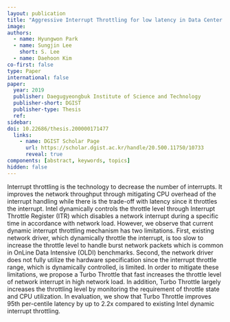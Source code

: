 ```yaml
---
layout: publication
title: "Aggressive Interrupt Throttling for low latency in Data Center Servers"
image: 
authors:
  - name: Hyungwon Park
  - name: Sungjin Lee
    short: S. Lee
  - name: Daehoon Kim
co-first: false
type: Paper
international: false
paper: 
  year: 2019
  publisher: Daegugyeongbuk Institute of Science and Technology
  publisher-short: DGIST
  publisher-type: Thesis
  ref:
sidebar:
doi: 10.22686/thesis.200000171477
  links:
    - name: DGIST Scholar Page
      url: https://scholar.dgist.ac.kr/handle/20.500.11750/10733
      reveal: true
components: [abstract, keywords, topics]
hidden: false
---
```


Interrupt throttling is the technology to decrease the number of interrupts. It improves the network throughput through mitigating CPU overhead of the interrupt handling while there is the trade-off with latency since it throttles the interrupt. Intel dynamically controls the throttle level through Interrupt Throttle Register (ITR) which disables a network interrupt during a specific time in accordance with network load. However, we observe that current dynamic interrupt throttling mechanism has two limitations. First, existing network driver, which dynamically throttle the interrupt, is too slow to increase the throttle level to handle burst network packets which is common in OnLine Data Intensive (OLDI) benchmarks. Second, the network driver does not fully utilize the hardware specification since the interrupt throttle range, which is dynamically controlled, is limited. In order to mitigate these limitations, we propose a Turbo Throttle that fast increases the throttle level of network interrupt in high network load. In addition, Turbo Throttle largely increases the throttling level by monitoring the requirement of throttle state and CPU utilization. In evaluation, we show that Turbo Throttle improves 95th per-centile latency by up to 2.2x compared to existing Intel dynamic interrupt throttling.